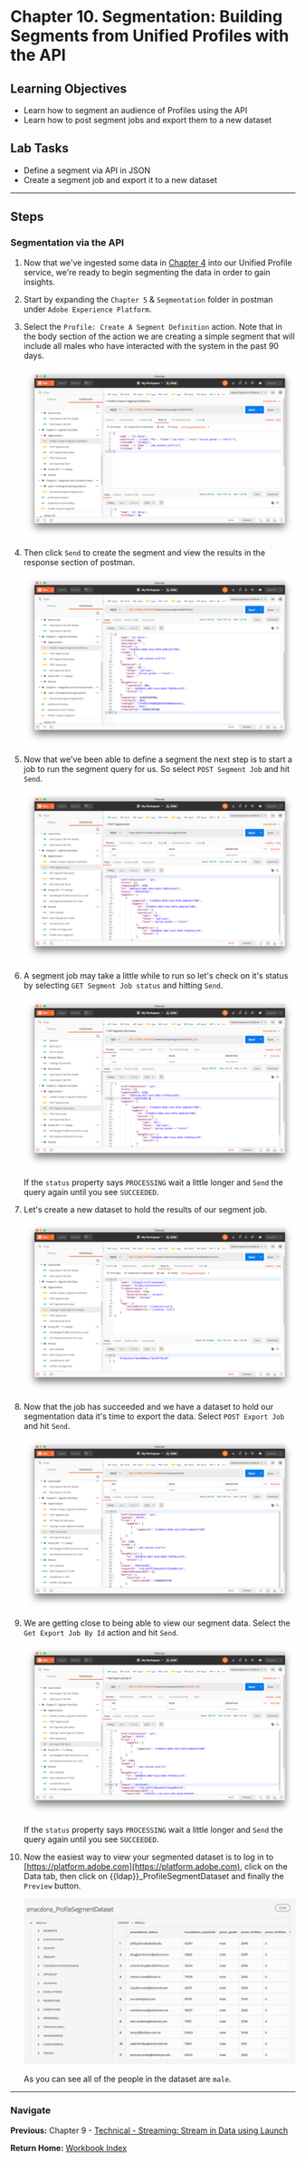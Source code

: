 # Chapter 10. Segmentation: Building Segments from Unified Profiles with the API

## Learning Objectives

- Learn how to segment an audience of Profiles using the API
- Learn how to post segment jobs and export them to a new dataset

## Lab Tasks

- Define a segment via API in JSON
- Create a segment job and export it to a new dataset

---

## Steps

### Segmentation via the API

1.  Now that we've ingested some data in [Chapter 4](/chapters/chapter-4.md) into our Unified Profile service, we're ready to begin segmenting the data in order to gain insights.
1.  Start by expanding the `Chapter 5` & `Segmentation` folder in postman under `Adobe Experience Platform`.
1.  Select the `Profile: Create A Segment Definition` action. Note that in the body section of the action we are creating a simple segment that will include all males who have interacted with the system in the past 90 days.

    ![](/images/chapter-5/create_segment.png)

1.  Then click `Send` to create the segment and view the results in the response section of postman.

    ![](/images/chapter-5/create_segment_result.png)

1.  Now that we've been able to define a segment the next step is to start a job to run the segment query for us. So select `POST Segment Job` and hit `Send`.

    ![](/images/chapter-5/create_segment_job.png)

1.  A segment job may take a little while to run so let's check on it's status by selecting `GET Segment Job status` and hitting `Send`.

    ![](/images/chapter-5/create_segment_job_status.png)

    If the `status` property says `PROCESSING` wait a little longer and `Send` the query again until you see `SUCCEEDED`.

1.  Let's create a new dataset to hold the results of our segment job.

    ![](/images/chapter-5/create_segment_dataset.png)

1.  Now that the job has succeeded and we have a dataset to hold our segmentation data it's time to export the data. Select `POST Export Job` and hit `Send`.

    ![](/images/chapter-5/create_segment_export.png)

1.  We are getting close to being able to view our segment data. Select the `Get Export Job By Id` action and hit `Send`.

    ![](/images/chapter-5/create_segment_export_success.png)

    If the `status` property says `PROCESSING` wait a little longer and `Send` the query again until you see `SUCCEEDED`.

1.  Now the easiest way to view your segmented dataset is to log in to [https://platform.adobe.com](https://platform.adobe.com), click on the Data tab, then click on {{ldap}}\_ProfileSegmentDataset and finally the `Preview` button.

    ![](/images/chapter-5/create_segment_final.png)

    As you can see all of the people in the dataset are `male`.
---

### Navigate

**Previous:** Chapter 9 - [Technical - Streaming: Stream in Data using Launch](chapter-9.md)

**Return Home:** [Workbook Index](../README.md)
